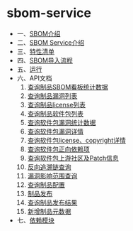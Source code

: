 # sbom-service

* 一、[SBOM介绍](doc/sbom/whatIsSbom.md)
* 二、[SBOM Service介绍](doc/sbom/sbomService.md)
* 三、[特性清单](doc/features/features.md)
* 四、[SBOM导入流程](doc/import_sbom/importSbom.md)
* 五、[运行](doc/run/howToRun.md)
* 六、API文档
  1. [查询制品SBOM看板统计数据](doc/api/查询制品SBOM看板统计数据.md)
  2. [查询制品漏洞列表](doc/api/查询制品漏洞列表.md)
  3. [查询制品license列表](doc/api/查询制品license列表.md)
  4. [查询制品软件包列表](doc/api/查询制品软件包列表.md)
  5. [查询软件包漏洞统计数据](doc/api/查询软件包漏洞统计数据.md)
  6. [查询软件包漏洞详情](doc/api/查询软件包漏洞详情.md)
  7. [查询软件包license、copyright详情](doc/api/查询软件包license、copyright详情.md)
  8. [查询软件包正向依赖项](doc/api/查询软件包正向依赖项.md)
  9. [查询软件包上游社区及Patch信息](doc/api/查询软件包上游社区及Patch信息.md)
  10. [反向追溯链查询](doc/api/反向追溯链查询.md)
  11. [漏洞影响范围查询](doc/api/漏洞影响范围查询.md)
  12. [查询制品配置](doc/api/查询制品配置.md)
  13. [制品发布](doc/api/制品发布.md)
  14. [查询制品发布结果](doc/api/查询制品发布结果.md)
  15. [新增制品元数据](doc/api/新增制品元数据.md)
* 七、[依赖模块](doc/module/module.md)
